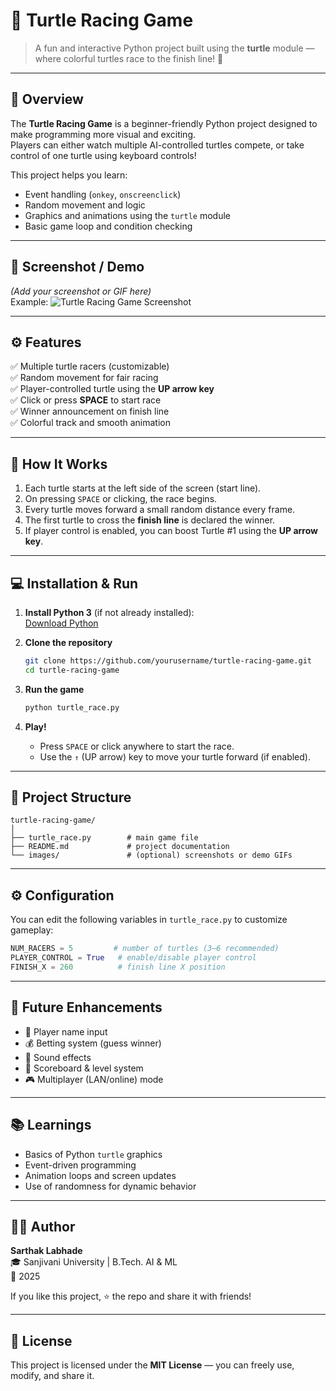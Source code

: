 # 🐢 Turtle Racing Game
> A fun and interactive Python project built using the **turtle** module — where colorful turtles race to the finish line! 🏁

---

## 🎯 Overview
The **Turtle Racing Game** is a beginner-friendly Python project designed to make programming more visual and exciting.  
Players can either watch multiple AI-controlled turtles compete, or take control of one turtle using keyboard controls!

This project helps you learn:
- Event handling (`onkey`, `onscreenclick`)
- Random movement and logic
- Graphics and animations using the `turtle` module
- Basic game loop and condition checking

---

## 📸 Screenshot / Demo
*(Add your screenshot or GIF here)*  
Example:
![Turtle Racing Game Screenshot](images/demo.png)

---

## ⚙️ Features
✅ Multiple turtle racers (customizable)  
✅ Random movement for fair racing  
✅ Player-controlled turtle using the **UP arrow key**  
✅ Click or press **SPACE** to start race  
✅ Winner announcement on finish line  
✅ Colorful track and smooth animation  

---

## 🧠 How It Works
1. Each turtle starts at the left side of the screen (start line).  
2. On pressing `SPACE` or clicking, the race begins.  
3. Every turtle moves forward a small random distance every frame.  
4. The first turtle to cross the **finish line** is declared the winner.  
5. If player control is enabled, you can boost Turtle #1 using the **UP arrow key**.

---

## 💻 Installation & Run
1. **Install Python 3** (if not already installed):  
   [Download Python](https://www.python.org/downloads/)

2. **Clone the repository**
   ```bash
   git clone https://github.com/yourusername/turtle-racing-game.git
   cd turtle-racing-game
   ```

3. **Run the game**
   ```bash
   python turtle_race.py
   ```

4. **Play!**
   - Press `SPACE` or click anywhere to start the race.  
   - Use the `↑` (UP arrow) key to move your turtle forward (if enabled).

---

## 🧩 Project Structure
```
turtle-racing-game/
│
├── turtle_race.py        # main game file
├── README.md             # project documentation
└── images/               # (optional) screenshots or demo GIFs
```

---

## ⚙️ Configuration
You can edit the following variables in `turtle_race.py` to customize gameplay:
```python
NUM_RACERS = 5         # number of turtles (3–6 recommended)
PLAYER_CONTROL = True   # enable/disable player control
FINISH_X = 260          # finish line X position
```

---

## 🚀 Future Enhancements
- 🧍 Player name input  
- 💰 Betting system (guess winner)  
- 🎵 Sound effects  
- 🧮 Scoreboard & level system  
- 🎮 Multiplayer (LAN/online) mode  

---

## 📚 Learnings
- Basics of Python `turtle` graphics  
- Event-driven programming  
- Animation loops and screen updates  
- Use of randomness for dynamic behavior

---

## 👨‍💻 Author
**Sarthak Labhade**  
🎓 Sanjivani University | B.Tech. AI & ML  
📅 2025  

If you like this project, ⭐️ the repo and share it with friends!

---

## 🏁 License
This project is licensed under the **MIT License** — you can freely use, modify, and share it.
